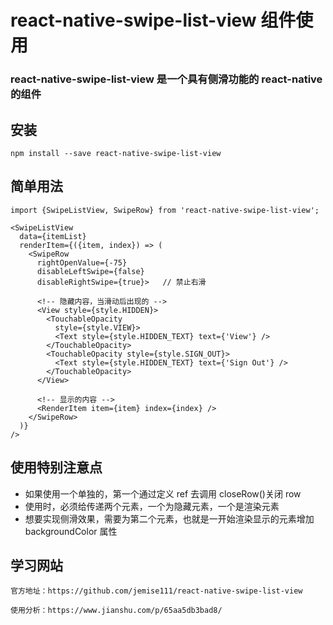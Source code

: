 # react-native-swipe-list-view 组件使用

### react-native-swipe-list-view 是一个具有侧滑功能的 react-native 的组件

## 安装

```
npm install --save react-native-swipe-list-view
```

## 简单用法

```
import {SwipeListView, SwipeRow} from 'react-native-swipe-list-view';

<SwipeListView
  data={itemList}
  renderItem={({item, index}) => (
    <SwipeRow
      rightOpenValue={-75}
      disableLeftSwipe={false}
      disableRightSwipe={true}>   // 禁止右滑

      <!-- 隐藏内容，当滑动后出现的 -->
      <View style={style.HIDDEN}>
        <TouchableOpacity
          style={style.VIEW}>
          <Text style={style.HIDDEN_TEXT} text={'View'} />
        </TouchableOpacity>
        <TouchableOpacity style={style.SIGN_OUT}>
          <Text style={style.HIDDEN_TEXT} text={'Sign Out'} />
        </TouchableOpacity>
      </View>

      <!-- 显示的内容 -->
      <RenderItem item={item} index={index} />
    </SwipeRow>
  )}
/>
```

## 使用<SwipeRow>特别注意点

- 如果使用一个单独的<SwipeRow>，第一个通过定义 ref 去调用 closeRow()关闭 row
- 使用<SwipeRow>时，必须给<SwipeRow>传递两个元素，一个为隐藏元素，一个是渲染元素
- 想要实现侧滑效果，需要为第二个元素，也就是一开始渲染显示的元素增加 backgroundColor 属性

## 学习网站

```
官方地址：https://github.com/jemise111/react-native-swipe-list-view

使用分析：https://www.jianshu.com/p/65aa5db3bad8/
```
